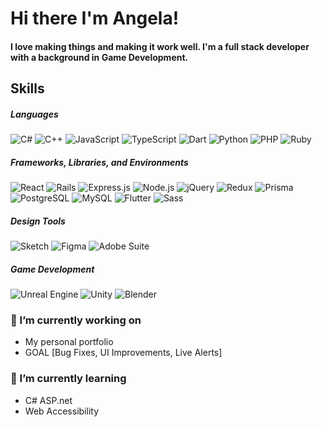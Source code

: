 # Hi there I'm Angela!
#### I love making things and making it work well. I'm a full stack developer with a background in Game Development. 

## Skills
##### Languages
![C#](https://img.shields.io/badge/C%23-%23239120.svg?style=flat&logo=C%20Sharp&logoColor=white)
![C++](https://img.shields.io/badge/C%2B%2B-%2300599C.svg?style=flat&logo=C%2B%2B&logoColor=white)
![JavaScript](https://img.shields.io/badge/JavaScript-%23F7DF1E.svg?style=flat&logo=JavaScript&logoColor=white)
![TypeScript](https://img.shields.io/badge/TypeScript-%233178C6.svg?style=flat&logo=TypeScript&logoColor=white)
![Dart](https://img.shields.io/badge/Dart-%230175C2.svg?style=flat&logo=Dart&logoColor=white)
![Python](https://img.shields.io/badge/Python-%233776AB.svg?style=flat&logo=Python&logoColor=white)
![PHP](https://img.shields.io/badge/PHP-%23777BB4.svg?style=flat&logo=PHP&logoColor=white)
![Ruby](https://img.shields.io/badge/Ruby-%23CC342D.svg?style=flat&logo=Ruby&logoColor=white)

##### Frameworks, Libraries, and Environments
![React](https://img.shields.io/badge/React-%2361DAFB.svg?style=flat&logo=React&logoColor=white)
![Rails](https://img.shields.io/badge/Rails-%23CC0000.svg?style=flat&logo=Ruby%20on%20Rails&logoColor=white)
![Express.js](https://img.shields.io/badge/Express.js-%23404d59.svg?style=flat&logo=express&logoColor=%2361DAFB)
![Node.js](https://img.shields.io/badge/Node.js-%23339933.svg?style=flat&logo=Node.js&logoColor=white)
![jQuery](https://img.shields.io/badge/jQuery-%230769AD.svg?style=flat&logo=jQuery&logoColor=white)
![Redux](https://img.shields.io/badge/Redux-%23764ABC.svg?style=flat&logo=Redux&logoColor=white)
![Prisma](https://img.shields.io/badge/Prisma-%232D3748.svg?style=flat&logo=Prisma&logoColor=white)
![PostgreSQL](https://img.shields.io/badge/PostgreSQL-%23336791.svg?style=flat&logo=postgresql&logoColor=white)
![MySQL](https://img.shields.io/badge/MySQL-%234479A1.svg?style=flat&logo=MySQL&logoColor=white)
![Flutter](https://img.shields.io/badge/Flutter-%2302569B.svg?style=flat&logo=flutter&logoColor=white)
![Sass](https://img.shields.io/badge/Sass-%23CC6699.svg?style=flat&logo=Sass&logoColor=white)

##### Design Tools
![Sketch](https://img.shields.io/badge/Sketch-%23F7B500.svg?style=flat&logo=Sketch&logoColor=white)
![Figma](https://img.shields.io/badge/Figma-%23F24E1E.svg?style=flat&logo=Figma&logoColor=white)
![Adobe Suite](https://img.shields.io/badge/Adobe%20Suite-%23FF0000.svg?style=flat&logo=Adobe&logoColor=white)

##### Game Development 
![Unreal Engine](https://img.shields.io/badge/Unreal%20Engine-%23313131.svg?style=flat&logo=Unreal%20Engine&logoColor=white)
![Unity](https://img.shields.io/badge/Unity-%23000000.svg?style=flat&logo=Unity&logoColor=white)
![Blender](https://img.shields.io/badge/Blender-%23F5792A.svg?style=flat&logo=Blender&logoColor=white)



### 🔭 I’m currently working on
  - My personal portfolio
  - GOAL [Bug Fixes, UI Improvements, Live Alerts]
### 🌱 I’m currently learning
  - C# ASP.net
  - Web Accessibility
 

<!-- 
- 👯 I’m looking to collaborate on ...
- 🤔 I’m looking for help with ...
- 💬 Ask me about ...
- 📫 How to reach me: ...
- 😄 Pronouns: ...

![<Badge Name>](https://img.shields.io/badge/<Badge Text>-<Background Color>?style=for-the-badge&logo=<Icon Name>&logoColor=<Logo Color>)
4d4c49
-- !>

